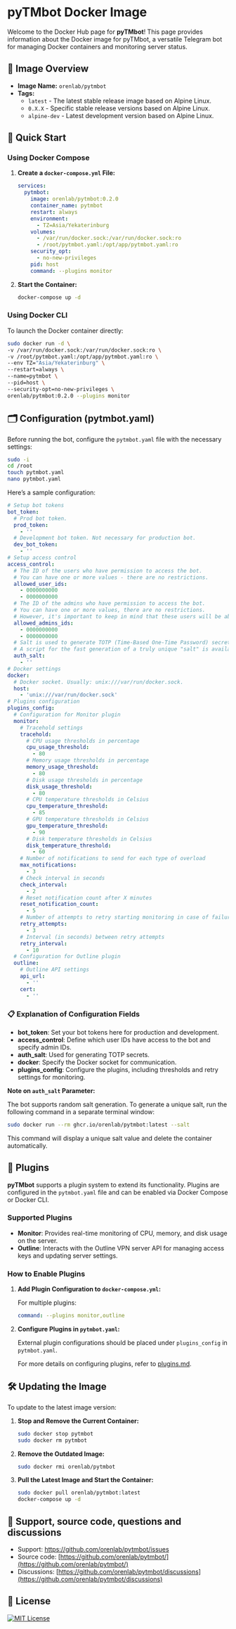 # pyTMbot Docker Image

Welcome to the Docker Hub page for **pyTMbot**! This page provides information about the Docker image for pyTMbot, a
versatile Telegram bot for managing Docker containers and monitoring server status.

## 🐋 Image Overview

- **Image Name:** `orenlab/pytmbot`
- **Tags:**
    - `latest` - The latest stable release image based on Alpine Linux.
    - `0.X.X` - Specific stable release versions based on Alpine Linux.
    - `alpine-dev` - Latest development version based on Alpine Linux.

## 🚀 Quick Start

### Using Docker Compose

1. **Create a `docker-compose.yml` File:**

   ```yaml
   services:
     pytmbot:
       image: orenlab/pytmbot:0.2.0
       container_name: pytmbot
       restart: always
       environment:
         - TZ=Asia/Yekaterinburg
       volumes:
         - /var/run/docker.sock:/var/run/docker.sock:ro
         - /root/pytmbot.yaml:/opt/app/pytmbot.yaml:ro
       security_opt:
         - no-new-privileges
       pid: host
       command: --plugins monitor
   ```

2. **Start the Container:**

   ```bash
   docker-compose up -d
   ```

### Using Docker CLI

To launch the Docker container directly:

```bash
sudo docker run -d \
-v /var/run/docker.sock:/var/run/docker.sock:ro \
-v /root/pytmbot.yaml:/opt/app/pytmbot.yaml:ro \
--env TZ="Asia/Yekaterinburg" \
--restart=always \
--name=pytmbot \
--pid=host \
--security-opt=no-new-privileges \
orenlab/pytmbot:0.2.0 --plugins monitor
```

## 🗂️ Configuration (pytmbot.yaml)

Before running the bot, configure the `pytmbot.yaml` file with the necessary settings:

```bash
sudo -i
cd /root
touch pytmbot.yaml
nano pytmbot.yaml
```

Here’s a sample configuration:

```yaml
# Setup bot tokens
bot_token:
  # Prod bot token.
  prod_token:
    - ''
  # Development bot token. Not necessary for production bot.
  dev_bot_token:
    - ''
# Setup access control
access_control:
  # The ID of the users who have permission to access the bot.
  # You can have one or more values - there are no restrictions.
  allowed_user_ids:
    - 0000000000
    - 0000000000
  # The ID of the admins who have permission to access the bot.
  # You can have one or more values, there are no restrictions.
  # However, it's important to keep in mind that these users will be able to manage Docker images and containers.
  allowed_admins_ids:
    - 0000000000
    - 0000000000
  # Salt is used to generate TOTP (Time-Based One-Time Password) secrets and to verify the TOTP code.
  # A script for the fast generation of a truly unique "salt" is available in the bot's repository.
  auth_salt:
    - ''
# Docker settings
docker:
  # Docker socket. Usually: unix:///var/run/docker.sock.
  host:
    - 'unix:///var/run/docker.sock'
# Plugins configuration
plugins_config:
  # Configuration for Monitor plugin
  monitor:
    # Tracehold settings
    tracehold:
      # CPU usage thresholds in percentage
      cpu_usage_threshold:
        - 80
      # Memory usage thresholds in percentage
      memory_usage_threshold:
        - 80
      # Disk usage thresholds in percentage
      disk_usage_threshold:
        - 80
      # CPU temperature thresholds in Celsius
      cpu_temperature_threshold:
        - 85
      # GPU temperature thresholds in Celsius
      gpu_temperature_threshold:
        - 90
      # Disk temperature thresholds in Celsius
      disk_temperature_threshold:
        - 60
    # Number of notifications to send for each type of overload
    max_notifications:
      - 3
    # Check interval in seconds
    check_interval:
      - 2
    # Reset notification count after X minutes
    reset_notification_count:
      - 5
    # Number of attempts to retry starting monitoring in case of failure
    retry_attempts:
      - 3
    # Interval (in seconds) between retry attempts
    retry_interval:
      - 10
  # Configuration for Outline plugin
  outline:
    # Outline API settings
    api_url:
      - ''
    cert:
      - ''
```

### 📋 Explanation of Configuration Fields

- **bot_token**: Set your bot tokens here for production and development.
- **access_control**: Define which user IDs have access to the bot and specify admin IDs.
- **auth_salt**: Used for generating TOTP secrets.
- **docker**: Specify the Docker socket for communication.
- **plugins_config**: Configure the plugins, including thresholds and retry settings for monitoring.

**Note on `auth_salt` Parameter:**

The bot supports random salt generation. To generate a unique salt, run the following command in a separate terminal
window:

   ```bash
   sudo docker run --rm ghcr.io/orenlab/pytmbot:latest --salt
   ```

This command will display a unique salt value and delete the container automatically.

## 🔌 Plugins

**pyTMbot** supports a plugin system to extend its functionality. Plugins are configured in the `pytmbot.yaml` file and
can be enabled via Docker Compose or Docker CLI.

### Supported Plugins

- **Monitor**: Provides real-time monitoring of CPU, memory, and disk usage on the server.
- **Outline**: Interacts with the Outline VPN server API for managing access keys and updating server settings.

### How to Enable Plugins

1. **Add Plugin Configuration to `docker-compose.yml`:**

   For multiple plugins:

   ```yaml
   command: --plugins monitor,outline
   ```

2. **Configure Plugins in `pytmbot.yaml`:**

   External plugin configurations should be placed under `plugins_config` in `pytmbot.yaml`.

   For more details on configuring plugins, refer
   to [plugins.md](https://github.com/orenlab/pytmbot/blob/master/docs/plugins.md).

## 🛠️ Updating the Image

To update to the latest image version:

1. **Stop and Remove the Current Container:**

   ```bash
   sudo docker stop pytmbot
   sudo docker rm pytmbot
   ```

2. **Remove the Outdated Image:**

   ```bash
   sudo docker rmi orenlab/pytmbot
   ```

3. **Pull the Latest Image and Start the Container:**

   ```bash
   sudo docker pull orenlab/pytmbot:latest
   docker-compose up -d
   ```

## 👾 Support, source code, questions and discussions

- Support: https://github.com/orenlab/pytmbot/issues
- Source code: [https://github.com/orenlab/pytmbot/](https://github.com/orenlab/pytmbot/)
- Discussions: [https://github.com/orenlab/pytmbot/discussions](https://github.com/orenlab/pytmbot/discussions)

## 📜 License

[![MIT License](https://img.shields.io/badge/License-MIT-green.svg)](https://choosealicense.com/licenses/mit/)